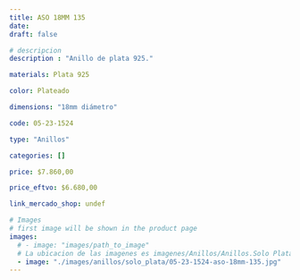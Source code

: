 ```yaml
---
title: ASO 18MM 135
date: 
draft: false

# descripcion
description : "Anillo de plata 925."

materials: Plata 925

color: Plateado

dimensions: "18mm diámetro"

code: 05-23-1524

type: "Anillos"

categories: []

price: $7.860,00

price_eftvo: $6.680,00

link_mercado_shop: undef

# Images
# first image will be shown in the product page
images:
  # - image: "images/path_to_image"
  # La ubicacion de las imagenes es imagenes/Anillos/Anillos.Solo Plata/05-23-1524-aso-18mm-135
  - image: "./images/anillos/solo_plata/05-23-1524-aso-18mm-135.jpg"
---
```

